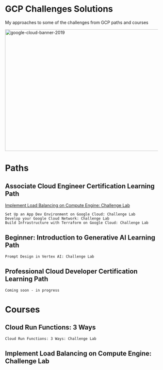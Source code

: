 # GCP Challenges Solutions
My approaches to some of the challenges from GCP paths and courses

<img width="800" height="400" alt="google-cloud-banner-2019" src="https://github.com/user-attachments/assets/42a4a53c-3c08-4d80-a034-823dd60b2d1c" />

# Paths
  ## Associate Cloud Engineer Certification Learning Path
  [Implement Load Balancing on Compute Engine: Challenge Lab](#associate-cloud-engineer-certification-learning-path)

    Set Up an App Dev Environment on Google Cloud: Challenge Lab
    Develop your Google Cloud Network: Challenge Lab
    Build Infrastructure with Terraform on Google Cloud: Challenge Lab
## Beginner: Introduction to Generative AI Learning Path
    Prompt Design in Vertex AI: Challenge Lab
## Professional Cloud Developer Certification Learning Path
    Coming soon - in progress     

# Courses
## Cloud Run Functions: 3 Ways
    Cloud Run Functions: 3 Ways: Challenge Lab


## Implement Load Balancing on Compute Engine: Challenge Lab



